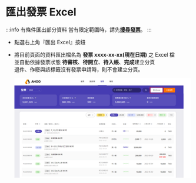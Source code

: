 # 匯出發票 Excel

:::info 有條件匯出部分資料
當有限定範圍時，請先[**搜尋發票**](/finance/invoice/search)。
:::

- 點選右上角『匯出 Excel』按鈕
- 將目前頁面的資料匯出檔名為 **發票 xxxx-xx-xx(現在日期)** 之 Excel 檔  
   並自動依據發票狀態 **待審核**、**待開立**、**待入帳**、**完成**建立分頁  
   退件、作廢與該標籤沒有發票申請時，則不會建立分頁。

  ![ 匯出發票 EXCEL](./invoice-excel.png)
